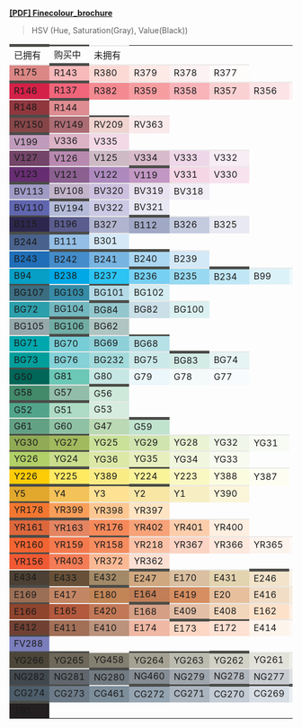 **[[PDF] Finecolour_brochure](https://www.finecolourmarker.com/wp-content/uploads/2018/02/finecolor_brochure.pdf)**

> HSV (Hue, Saturation(Gray), Value(Black))

<head>
  <style>
    #fine-colour-table td {
      border: 5px solid #4b4c48;
      border-left-width: 0px;
      border-right-width: 0px;
      border-bottom-width: 0px;
    }
    #fine-colour-table tr {
      border: 0px;
    }
    #fine-colour-table .no-bought {
      border-color: #e9e9e8;
      border-width: 2px;
      border-left-width: 0px;
      border-right-width: 0px;
      border-bottom-width: 0px;
    }
    #fine-colour-table .sending {
      border-width: 3px;
      border-left-width: 0px;
      border-right-width: 0px;
      border-bottom-width: 0px;
    }
  </style>
</head>
<table id="fine-colour-table">
  <tr>
    <td>已拥有</td>
    <td class="sending">购买中</td>
    <td class="no-bought">未拥有</td>
  </tr>
  <!-- Red -->
  <tr>
    <td title="hsv(1, 39%, 85%)" class="no-bought" style="background-color:hsl(1, 54%, 69%)">R175</td>
    <td title="hsv(358, 25%, 97%)" style="background-color:hsl(358, 82%, 85%)">R143</td>
    <td title="hsv(7, 17%, 99%)" class="no-bought" style="background-color:hsl(7, 88%, 91%)">R380</td>
    <td title="hsv(8, 9%, 99%)" class="no-bought" style="background-color:hsl(8, 86%, 95%)">R379</td>
    <td title="hsv(354, 4%, 99%)" class="no-bought" style="background-color:hsl(354, 71%, 97%)">R378</td>
    <td title="hsv(0, 2%, 100%)" class="no-bought" style="background-color:hsl(0, 71%, 99%)">R377</td>
  </tr>
  <tr>
    <td title="hsv(347, 84%, 83%)" style="background-color:hsl(347, 73%, 48%)">R146</td>
    <td title="hsv(351, 58%, 95%)" style="background-color:hsl(351, 83%, 67%)">R137</td>
    <td title="hsv(356, 44%, 96%)" class="no-bought" style="background-color:hsl(356, 83%, 75%)">R382</td>
    <td title="hsv(358, 37%, 96%)" class="no-bought" style="background-color:hsl(358, 83%, 79%)">R359</td>
    <td title="hsv(356, 27%, 97%)" class="no-bought" style="background-color:hsl(356, 83%, 84%)">R358</td>
    <td title="hsv(359, 17%, 98%)" class="no-bought" style="background-color:hsl(359, 81%, 90%)">R357</td>
    <td title="hsv(355, 10%, 99%)" class="no-bought" style="background-color:hsl(355, 80%, 94%)">R356</td>
    <td title="hsv(349, 4%, 99%)" class="no-bought" style="background-color:hsl(349, 73%, 97%)">R368</td>
  </tr>
  <tr>
    <td title="hsv(355, 62%, 56%)" class="no-bought" style="background-color:hsl(355, 45%, 39%)">R148</td>
    <td title="hsv(356, 38%, 87%)" style="background-color:hsl(356, 56%, 71%)">R144</td>
  </tr>
  <!-- Red Violet -->
  <tr>
    <td title="hsv(358, 48%, 53%)" style="background-color:hsl(358, 31%, 40%)">RV150</td>
    <td title="hsv(353, 36%, 68%)" class="no-bought" style="background-color:hsl(353, 28%, 55%)">RV149</td>
    <td title="hsv(6, 13%, 94%)" class="sending" style="background-color:hsl(6, 52%, 88%)">RV209</td>
    <td title="hsv(353, 7%, 98%)" class="no-bought" style="background-color:hsl(353, 63%, 95%)">RV363</td>
  </tr>
  <!-- Violet -->
  <tr>
    <td title="hsv(309, 20%, 75%)" style="background-color:hsl(309, 23%, 68%)">V199</td>
    <td title="hsv(333, 18%, 85%)" class="no-bought" style="background-color:hsl(333, 35%, 78%)">V336</td>
    <td title="hsv(331, 10%, 95%)" class="no-bought" style="background-color:hsl(331, 49%, 90%)">V335</td>
  </tr>
  <tr>
    <td title="hsv(314, 40%, 45%)" class="no-bought" style="background-color:hsl(314, 25%, 36%)">V127</td>
    <td title="hsv(311, 26%, 72%)" style="background-color:hsl(311, 25%, 63%)">V126</td>
    <td title="hsv(327, 10%, 81%)" class="no-bought" style="background-color:hsl(327, 17%, 77%)">V125</td>
    <td title="hsv(327, 13%, 84%)" class="no-bought" style="background-color:hsl(327, 27%, 79%)">V334</td>
    <td title="hsv(316, 9%, 94%)" class="no-bought" style="background-color:hsl(316, 41%, 89%)">V333</td>
    <td title="hsv(313, 4%, 97%)" class="no-bought" style="background-color:hsl(313, 39%, 95%)">V332</td>
  </tr>
  <tr>
    <td title="hsv(291, 60%, 44%)" class="no-bought" style="background-color:hsl(291, 43%, 31%)">V123</td>
    <td title="hsv(294, 34%, 57%)" class="no-bought" style="background-color:hsl(294, 20%, 47%)">V121</td>
    <td title="hsv(281, 28%, 75%)" class="no-bought" style="background-color:hsl(281, 29%, 64%)">V122</td>
    <td title="hsv(301, 23%, 76%)" style="background-color:hsl(301, 27%, 68%)">V119</td>
    <td title="hsv(331, 13%, 96%)" class="no-bought" style="background-color:hsl(331, 62%, 90%)">V331</td>
    <td title="hsv(329, 8%, 97%)" class="no-bought" style="background-color:hsl(329, 60%, 93%)">V330</td>
  </tr>
  <!-- Blue Violet -->
  <tr>
    <td title="hsv(246, 22%, 77%)" style="background-color:hsl(246, 27%, 69%)">BV113</td>
    <td title="hsv(281, 11%, 79%)" class="no-bought" style="background-color:hsl(281, 17%, 75%)">BV108</td>
    <td title="hsv(265, 14%, 87%)" class="no-bought" style="background-color:hsl(265, 31%, 81%)">BV320</td>
    <td title="hsv(272, 5%, 94%)" class="no-bought" style="background-color:hsl(272, 29%, 91%)">BV319</td>
    <td title="hsv(266, 3%, 97%)" class="no-bought" style="background-color:hsl(266, 30%, 95%)">BV318</td>
  </tr>
  <tr>
    <td title="hsv(235, 45%, 68%)" class="no-bought" style="background-color:hsl(235, 33%, 53%)">BV110</td>
    <td title="hsv(230, 17%, 85%)" style="background-color:hsl(230, 33%, 78%)">BV194</td>
    <td title="hsv(244, 12%, 89%)" class="no-bought" style="background-color:hsl(244, 33%, 84%)">BV322</td>
    <td title="hsv(235, 5%, 96%)" class="no-bought" style="background-color:hsl(235, 37%, 93%)">BV321</td>
  </tr>
  <!-- Blue -->
  <tr>
    <td title="hsv(249, 50%, 31%)" class="sending" style="background-color:hsl(249, 33%, 23%)">B115</td>
    <td title="hsv(238, 35%, 56%)" class="no-bought" style="background-color:hsl(238, 22%, 46%)">B196</td>
    <td title="hsv(232, 14%, 81%)" class="no-bought" style="background-color:hsl(232, 23%, 75%)">B327</td>
    <td title="hsv(227, 18%, 77%)" style="background-color:hsl(227, 24%, 70%)">B112</td>
    <td title="hsv(224, 12%, 87%)" class="no-bought" style="background-color:hsl(224, 29%, 82%)">B326</td>
    <td title="hsv(234, 4%, 95%)" class="no-bought" style="background-color:hsl(234, 28%, 93%)">B325</td>
  </tr>
  <tr>
    <td title="hsv(218, 48%, 55%)" style="background-color:hsl(218, 32%, 42%)">B244</td>
    <td title="hsv(209, 36%, 90%)" style="background-color:hsl(209, 61%, 74%)">B111</td>
    <td title="hsv(206, 14%, 97%)" class="no-bought" style="background-color:hsl(206, 69%, 90%)">B301</td>
  </tr>
  <tr>
    <td title="hsv(209, 83%, 72%)" class="no-bought" style="background-color:hsl(209, 71%, 42%)">B243</td>
    <td title="hsv(208, 67%, 80%)" style="background-color:hsl(208, 56%, 53%)">B242</td>
    <td title="hsv(206, 47%, 89%)" style="background-color:hsl(206, 65%, 68%)">B241</td>
    <td title="hsv(203, 30%, 95%)" style="background-color:hsl(203, 73%, 81%)">B240</td>
    <td title="hsv(204, 14%, 97%)" class="no-bought" style="background-color:hsl(204, 69%, 90%)">B239</td>
  </tr>
  <tr>
    <td title="hsv(192, 96%, 78%)" class="no-bought" style="background-color:hsl(192, 93%, 40%)">B94</td>
    <td title="hsv(196, 100%, 89%)" class="no-bought" style="background-color:hsl(196, 100%, 45%)">B238</td>
    <td title="hsv(194, 82%, 95%)" class="no-bought" style="background-color:hsl(194, 89%, 56%)">B237</td>
    <td title="hsv(197, 52%, 96%)" style="background-color:hsl(197, 85%, 71%)">B236</td>
    <td title="hsv(196, 37%, 95%)" class="no-bought" style="background-color:hsl(196, 76%, 77%)">B235</td>
    <td title="hsv(197, 21%, 96%)" style="background-color:hsl(197, 74%, 86%)">B234</td>
    <td title="hsv(194, 12%, 98%)" class="no-bought" style="background-color:hsl(194, 71%, 92%)">B99</td>
    <td title="hsv(195, 5%, 99%)" class="no-bought" style="background-color:hsl(195, 67%, 96%)">B98</td>
  </tr>
  <!-- Blue Green -->
  <tr>
    <td title="hsv(197, 54%, 51%)" class="sending" style="background-color:hsl(197, 37%, 37%)">BG107</td>
    <td title="hsv(194, 68%, 65%)" class="no-bought" style="background-color:hsl(194, 51%, 43%)">BG103</td>
    <td title="hsv(193, 22%, 90%)" class="sending" style="background-color:hsl(193, 50%, 80%)">BG101</td>
    <td title="hsv(192, 12%, 95%)" class="no-bought" style="background-color:hsl(192, 53%, 89%)">BG102</td>
  </tr>
  <tr>
    <td title="hsv(186, 75%, 68%)" class="no-bought" style="background-color:hsl(186, 60%, 42%)">BG72</td>
    <td title="hsv(186, 40%, 75%)" class="no-bought" style="background-color:hsl(186, 37%, 60%)">BG104</td>
    <td title="hsv(186, 29%, 80%)" style="background-color:hsl(186, 37%, 69%)">BG84</td>
    <td title="hsv(197, 12%, 91%)" class="no-bought" style="background-color:hsl(197, 39%, 85%)">BG82</td>
    <td title="hsv(180, 9%, 94%)" class="no-bought" style="background-color:hsl(180, 41%, 90%)">BG100</td>
  </tr>
  <tr>
    <td title="hsv(190, 13%, 68%)" class="no-bought" style="background-color:hsl(190, 12%, 63%)">BG105</td>
    <td title="hsv(171, 35%, 68%)" style="background-color:hsl(171, 27%, 56%)">BG106</td>
    <td title="hsv(169, 11%, 78%)" class="no-bought" style="background-color:hsl(169, 16%, 73%)">BG62</td>
  </tr>
  <tr>
    <td title="hsv(182, 100%, 68%)" class="no-bought" style="background-color:hsl(182, 100%, 34%)">BG71</td>
    <td title="hsv(185, 45%, 84%)" style="background-color:hsl(185, 53%, 65%)">BG70</td>
    <td title="hsv(186, 34%, 85%)" class="no-bought" style="background-color:hsl(186, 49%, 70%)">BG69</td>
    <td title="hsv(187, 21%, 91%)" class="sending" style="background-color:hsl(187, 51%, 81%)">BG68</td>
  </tr>
  <tr>
    <td title="hsv(179, 100%, 63%)" class="no-bought" style="background-color:hsl(179, 100%, 31%)">BG73</td>
    <td title="hsv(184, 39%, 84%)" class="no-bought" style="background-color:hsl(184, 51%, 68%)">BG76</td>
    <td title="hsv(181, 26%, 86%)" class="no-bought" style="background-color:hsl(181, 44%, 75%)">BG232</td>
    <td title="hsv(182, 12%, 92%)" class="no-bought" style="background-color:hsl(182, 42%, 86%)">BG75</td>
    <td title="hsv(165, 10%, 93%)" style="background-color:hsl(165, 39%, 88%)">BG83</td>
    <td title="hsv(180, 6%, 96%)" class="no-bought" style="background-color:hsl(180, 39%, 93%)">BG74</td>
  </tr>
  <!-- Green -->
  <tr>
    <td title="hsv(172, 100%, 40%)" class="sending" style="background-color:hsl(172, 100%, 20%)">G50</td>
    <td title="hsv(169, 46%, 78%)" class="no-bought" style="background-color:hsl(169, 45%, 60%)">G81</td>
    <td title="hsv(173, 14%, 90%)" class="no-bought" style="background-color:hsl(173, 40%, 84%)">G80</td>
    <td title="hsv(192, 6%, 98%)" class="no-bought" style="background-color:hsl(192, 60%, 95%)">G79</td>
    <td title="hsv(180, 3%, 98%)" class="no-bought" style="background-color:hsl(180, 41%, 97%)">G78</td>
    <td title="hsv(197, 3%, 99%)" class="no-bought" style="background-color:hsl(197, 64%, 98%)">G77</td>
  </tr>
  <tr>
    <td title="hsv(153, 52%, 55%)" class="no-bought" style="background-color:hsl(153, 35%, 40%)">G58</td>
    <td title="hsv(154, 22%, 75%)" class="no-bought" style="background-color:hsl(154, 24%, 66%)">G57</td>
    <td title="hsv(148, 11%, 91%)" style="background-color:hsl(148, 37%, 86%)">G56</td>
  </tr>
  <tr>
    <td title="hsv(161, 51%, 65%)" style="background-color:hsl(161, 34%, 48%)">G52</td>
    <td title="hsv(150, 21%, 86%)" style="background-color:hsl(150, 39%, 77%)">G51</td>
    <td title="hsv(146, 10%, 92%)" class="no-bought" style="background-color:hsl(146, 37%, 88%)">G53</td>
  </tr>
  <tr>
    <td title="hsv(152, 39%, 63%)" class="no-bought" style="background-color:hsl(152, 25%, 51%)">G61</td>
    <td title="hsv(146, 25%, 76%)" class="no-bought" style="background-color:hsl(146, 29%, 66%)">G60</td>
    <td title="hsv(110, 17%, 85%)" class="no-bought" style="background-color:hsl(110, 33%, 78%)">G47</td>
    <td title="hsv(144, 15%, 89%)" style="background-color:hsl(144, 38%, 82%)">G59</td>
  </tr>
  <!-- Yellow Green -->
  <tr>
    <td title="hsv(78, 49%, 67%)" class="sending" style="background-color:hsl(78, 33%, 50%)">YG30</td>
    <td title="hsv(76, 50%, 73%)" class="sending" style="background-color:hsl(76, 40%, 55%)">YG27</td>
    <td title="hsv(79, 32%, 88%)" class="no-bought" style="background-color:hsl(79, 54%, 74%)">YG25</td>
    <td title="hsv(83, 24%, 89%)" class="no-bought" style="background-color:hsl(83, 50%, 79%)">YG29</td>
    <td title="hsv(77, 13%, 95%)" class="no-bought" style="background-color:hsl(77, 56%, 89%)">YG28</td>
    <td title="hsv(90, 6%, 96%)" class="no-bought" style="background-color:hsl(90, 44%, 94%)">YG32</td>
    <td title="hsv(83, 3%, 98%)" class="no-bought" style="background-color:hsl(83, 50%, 97%)">YG31</td>
  </tr>
  <tr>
    <td title="hsv(78, 50%, 82%)" class="sending" style="background-color:hsl(78, 53%, 61%)">YG26</td>
    <td title="hsv(75, 36%, 87%)" class="sending" style="background-color:hsl(75, 54%, 71%)">YG24</td>
    <td title="hsv(71, 28%, 91%)" class="no-bought" style="background-color:hsl(71, 59%, 78%)">YG36</td>
    <td title="hsv(70, 21%, 93%)" class="no-bought" style="background-color:hsl(70, 60%, 84%)">YG35</td>
    <td title="hsv(73, 9%, 96%)" class="no-bought" style="background-color:hsl(73, 56%, 92%)">YG34</td>
    <td title="hsv(75, 5%, 98%)" class="no-bought" style="background-color:hsl(75, 60%, 96%)">YG33</td>
  </tr>
  <!-- Yellow -->
  <tr>
    <td title="hsv(48, 97%, 100%)"  style="background-color: hsl(48, 99%, 51%)">Y226</td>
    <td title="hsv(52, 63%, 100%)" style="background-color: hsl(52, 100%, 69%)">Y225</td>
    <td title="hsv(53, 47%, 98%)"  class="no-bought" style="background-color: hsl(53, 92%, 75%)">Y389</td>
    <td title="hsv(56, 39%, 98%)"  class="sending" style="background-color: hsl(56, 91%, 79%)">Y224</td>
    <td title="hsv(58, 23%, 98%)"  class="no-bought" style="background-color: hsl(58, 85%, 87%)">Y223</td>
    <td title="hsv(60, 11%, 98%)"  class="no-bought" style="background-color: hsl(60, 77%, 93%)">Y388</td>
    <td title="hsv(60, 4%, 99%)"  class="no-bought" style="background-color: hsl(60, 73%, 97%)">Y387</td>
  </tr>
  <tr>
    <td title="hsv(41, 80%, 88%)"  style="background-color: hsl(41, 75%, 53%)">Y5</td>
    <td title="hsv(41, 64%, 95%)"  style="background-color: hsl(41, 86%, 65%)">Y4</td>
    <td title="hsv(43, 43%, 100%)" class="sending" style="background-color: hsl(43, 100%, 79%)">Y3</td>
    <td title="hsv(47, 33%, 97%)"  style="background-color: hsl(47, 86%, 81%)">Y2</td>
    <td title="hsv(48, 21%, 97%)"  class="no-bought" style="background-color: hsl(48, 79%, 87%)">Y1</td>
    <td title="hsv(48, 14%, 98%)"  class="no-bought" style="background-color: hsl(48, 81%, 92%)">Y390</td>
  </tr>
  <!-- Yellow Red -->
  <tr>
    <td title="hsv(22, 79%, 95%)" class="sending" style="background-color:hsl(22, 89%, 57%)">YR178</td>
    <td title="hsv(26, 63%, 97%)" class="no-bought" style="background-color:hsl(26, 92%, 66%)">YR399</td>
    <td title="hsv(30, 42%, 99%)" class="no-bought" style="background-color:hsl(30, 95%, 78%)">YR398</td>
    <td title="hsv(34, 23%, 100%)" class="no-bought" style="background-color:hsl(34, 97%, 88%)">YR397</td>
  </tr>
  <tr>
    <td title="hsv(16, 73%, 86%)" style="background-color:hsl(16, 70%, 55%)">YR161</td>
    <td title="hsv(16, 57%, 89%)" style="background-color:hsl(16, 71%, 64%)">YR163</td>
    <td title="hsv(18, 63%, 96%)" class="no-bought" style="background-color:hsl(18, 90%, 66%)">YR176</td>
    <td title="hsv(20, 51%, 97%)" class="no-bought" style="background-color:hsl(20, 89%, 72%)">YR402</td>
    <td title="hsv(25, 33%, 99%)" class="no-bought" style="background-color:hsl(25, 93%, 83%)">YR401</td>
    <td title="hsv(28, 12%, 100%)" class="no-bought" style="background-color:hsl(28, 94%, 94%)">YR400</td>
  </tr>
  <tr>
    <td title="hsv(16, 81%, 95%)" style="background-color:hsl(16, 88%, 57%)">YR160</td>
    <td title="hsv(16, 69%, 96%)" class="no-bought" style="background-color:hsl(16, 88%, 63%)">YR159</td>
    <td title="hsv(18, 61%, 96%)" class="sending" style="background-color:hsl(18, 89%, 67%)">YR158</td>
    <td title="hsv(19, 33%, 98%)" class="no-bought" style="background-color:hsl(19, 91%, 82%)">YR218</td>
    <td title="hsv(17, 22%, 99%)" class="no-bought" style="background-color:hsl(17, 90%, 88%)">YR367</td>
    <td title="hsv(20, 13%, 99%)" class="no-bought" style="background-color:hsl(20, 89%, 93%)">YR366</td>
    <td title="hsv(23, 6%, 99%)" class="no-bought" style="background-color:hsl(23, 80%, 96%)">YR365</td>
    <td title="hsv(23, 3%, 100%)" class="no-bought" style="background-color:hsl(23, 80%, 98%)">YR364</td>
  </tr>
  <tr>
    <td title="hsv(12, 79%, 94%)" class="sending" style="background-color:hsl(12, 86%, 57%)">YR156</td>
    <td title="hsv(14, 64%, 96%)" class="no-bought" style="background-color:hsl(14, 88%, 65%)">YR403</td>
    <td title="hsv(22, 41%, 98%)" class="no-bought" style="background-color:hsl(22, 91%, 78%)">YR372</td>
    <td title="hsv(18, 16%, 99%)" class="no-bought" style="background-color:hsl(18, 91%, 91%)">YR362</td>
  </tr>
  <!-- Earth -->
  <tr>
    <td title="hsv(30, 32%, 30%)" class="no-bought" style="background-color: hsl(30, 19%, 25%)">E434</td>
    <td title="hsv(31, 47%, 40%)" class="no-bought" style="background-color: hsl(31, 30%, 31%)">E433</td>
    <td title="hsv(35, 36%, 64%)" class="no-bought" style="background-color: hsl(35, 24%, 52%)">E432</td>
    <td title="hsv(30, 38%, 82%)" style="background-color: hsl(30, 46%, 66%)">E247</td>
    <td title="hsv(32, 27%, 85%)" class="no-bought" style="background-color: hsl(32, 44%, 74%)">E170</td>
    <td title="hsv(42, 23%, 89%)" class="no-bought" style="background-color: hsl(42, 48%, 79%)">E431</td>
    <td title="hsv(37, 17%, 95%)" style="background-color: hsl(37, 61%, 87%)">E246</td>
    <td title="hsv(43, 6%, 98%)" class="no-bought" style="background-color: hsl(43, 54%, 95%)">E430</td>
  </tr>
  <tr>
    <td title="hsv(22, 45%, 61%)" style="background-color:hsl(22, 29%, 47%)">E169</td>
    <td title="hsv(21, 48%, 76%)" class="no-bought" style="background-color:hsl(21, 44%, 58%)">E417</td>
    <td title="hsv(26, 57%, 76%)" style="background-color:hsl(26, 47%, 55%)">E180</td>
    <td title="hsv(22, 54%, 76%)" class="no-bought" style="background-color:hsl(22, 46%, 55%)">E164</td>
    <td title="hsv(23, 55%, 84%)" class="no-bought" style="background-color:hsl(23, 60%, 61%)">E419</td>
    <td title="hsv(28, 31%, 91%)" class="no-bought" style="background-color:hsl(28, 60%, 76%)">E20</td>
    <td title="hsv(33, 18%, 95%)" class="no-bought" style="background-color:hsl(33, 61%, 86%)">E416</td>
    <td title="hsv(35, 10%, 97%)" class="no-bought" style="background-color:hsl(35, 60%, 92%)">E415</td>
  </tr>
  <tr>
    <td title="hsv(14, 68%, 56%)" class="sending" style="background-color:hsl(14, 52%, 37%)">E166</td>
    <td title="hsv(14, 66%, 71%)" class="no-bought" style="background-color:hsl(14, 49%, 47%)">E165</td>
    <td title="hsv(19, 55%, 76%)" class="no-bought" style="background-color:hsl(19, 47%, 55%)">E420</td>
    <td title="hsv(19, 38%, 84%)" style="background-color:hsl(19, 49%, 68%)">E168</td>
    <td title="hsv(24, 27%, 89%)" class="no-bought" style="background-color:hsl(24, 51%, 77%)">E409</td>
    <td title="hsv(30, 22%, 95%)" class="no-bought" style="background-color:hsl(30, 65%, 84%)">E408</td>
    <td title="hsv(28, 21%, 99%)" class="no-bought" style="background-color:hsl(28, 93%, 89%)">E162</td>
    <td title="hsv(28, 10%, 100%)" class="no-bought" style="background-color:hsl(28, 93%, 95%)">E407</td>
    <td title="hsv(28, 5%, 100%)" class="no-bought" style="background-color:hsl(28, 87%, 97%)">E406</td>
  </tr>
  <tr>
    <td title="hsv(13, 54%, 44%)" class="no-bought" style="background-color:hsl(13, 37%, 32%)">E412</td>
    <td title="hsv(19, 46%, 63%)" class="no-bought" style="background-color:hsl(19, 30%, 49%)">E411</td>
    <td title="hsv(21, 34%, 74%)" class="no-bought" style="background-color:hsl(21, 32%, 61%)">E410</td>
    <td title="hsv(16, 31%, 94%)" class="no-bought" style="background-color:hsl(16, 70%, 79%)">E174</td>
    <td title="hsv(20, 23%, 99%)" style="background-color:hsl(20, 94%, 88%)">E173</td>
    <td title="hsv(20, 17%, 99%)" class="sending" style="background-color:hsl(20, 92%, 91%)">E172</td>
    <td title="hsv(27, 7%, 99%)" class="no-bought" style="background-color:hsl(27, 82%, 96%)">E414</td>
    <td title="hsv(27, 4%, 100%)" class="no-bought" style="background-color:hsl(27, 82%, 98%)">E413</td>
  </tr>
  <!-- Fluorescent Violet -->
  <tr>
    <td title="hsv(237, 35%, 74%)" class="sending" style="background-color:hsl(237, 33%, 61%)">FV288</td>
  </tr>
  <!-- Yellow Gray -->
  <tr>
    <td title="hsv(41, 25%, 30%)" class="sending" style="background-color:hsl(41, 14%, 26%)">YG266</td>
    <td title="hsv(44, 17%, 43%)" class="sending" style="background-color:hsl(44, 10%, 39%)">YG265</td>
    <td title="hsv(47, 14%, 52%)"  class="no-bought" style="background-color:hsl(47, 8%, 48%)">YG458</td>
    <td title="hsv(51, 12%, 64%)"  class="sending" style="background-color:hsl(51, 9%, 61%)">YG264</td>
    <td title="hsv(60, 6%, 74%)"  class="sending" style="background-color:hsl(60, 8%, 71%)">YG263</td>
    <td title="hsv(55, 5%, 82%)" style="background-color:hsl(55, 11%, 80%)">YG262</td>
    <td title="hsv(60, 4%, 89%)" class="no-bought" style="background-color:hsl(60, 13%, 87%)">YG261</td>
    <td title="hsv(60, 2%, 93%)" class="no-bought" style="background-color:hsl(60, 12%, 92%)">YG260</td>
    <td title="hsv(60, 1%, 95%)" class="no-bought" style="background-color:hsl(60, 10%, 94%)">YG259</td>
    <td title="hsv(60, 1%, 97%)" class="no-bought" style="background-color:hsl(60, 11%, 96%)">YG311</td>
  </tr>
  <!-- Neutral Gray (Blue Gray) -->
  <tr>
    <td title="hsv(208, 17%, 31%)" class="no-bought" style="background-color:hsl(208, 9%, 28%)">NG282</td>
    <td title="hsv(210, 11%, 43%)" class="no-bought" style="background-color:hsl(210, 6%, 40%)">NG281</td>
    <td title="hsv(206, 11%, 51%)" style="background-color:hsl(206, 6%, 48%)">NG280</td>
    <td title="hsv(210, 10%, 58%)" class="no-bought" style="background-color:hsl(210, 6%, 55%)">NG460</td>
    <td title="hsv(210, 8%, 67%)" class="no-bought" style="background-color:hsl(210, 8%, 65%)">NG279</td>
    <td title="hsv(213, 6%, 74%)" class="no-bought" style="background-color:hsl(213, 8%, 72%)">NG278</td>
    <td title="hsv(218, 4%, 82%)" class="no-bought" style="background-color:hsl(218, 8%, 80%)">NG277</td>
    <td title="hsv(216, 2%, 89%)" class="no-bought" style="background-color:hsl(216, 8%, 88%)">NG276</td>
    <td title="hsv(240, 1%, 95%)" class="no-bought" style="background-color:hsl(240, 7%, 94%)">NG275</td>
    <td title="hsv(180, 0%, 96%)" class="no-bought" style="background-color:hsl(180, 5%, 96%)">NG313</td>
  </tr>
  <!-- Cool Gray (Blue Gray) -->
  <tr>
    <td title="hsv(207, 27%, 42%)" class="sending" style="background-color:hsl(207, 16%, 36%)">CG274</td>
    <td title="hsv(209, 20%, 53%)" class="sending" style="background-color:hsl(209, 11%, 48%)">CG273</td>
    <td title="hsv(207, 19%, 61%)" class="no-bought" style="background-color:hsl(207, 13%, 55%)">CG461</td>
    <td title="hsv(208, 16%, 69%)" style="background-color:hsl(208, 15%, 64%)">CG272</td>
    <td title="hsv(209, 11%, 75%)" class="sending" style="background-color:hsl(209, 14%, 71%)">CG271</td>
    <td title="hsv(212, 8%, 84%)" style="background-color:hsl(212, 17%, 80%)">CG270</td>
    <td title="hsv(212, 6%, 90%)" class="sending" style="background-color:hsl(212, 20%, 87%)">CG269</td>
    <td title="hsv(207, 4%, 95%)" style="background-color:hsl(207, 26%, 93%)">CG268</td>
    <td title="hsv(210, 2%, 97%)" class="no-bought" style="background-color:hsl(210, 27%, 96%)">CG267</td>
    <td title="hsv(195, 2%, 98%)" class="no-bought" style="background-color:hsl(195, 29%, 97%)">CG314</td>
  </tr>
  <tr>
    <td title="hsv(345, 11%, 14%)" style="background-color:hsl(345, 6%, 13%)">191</td>
  </tr>
</table>
